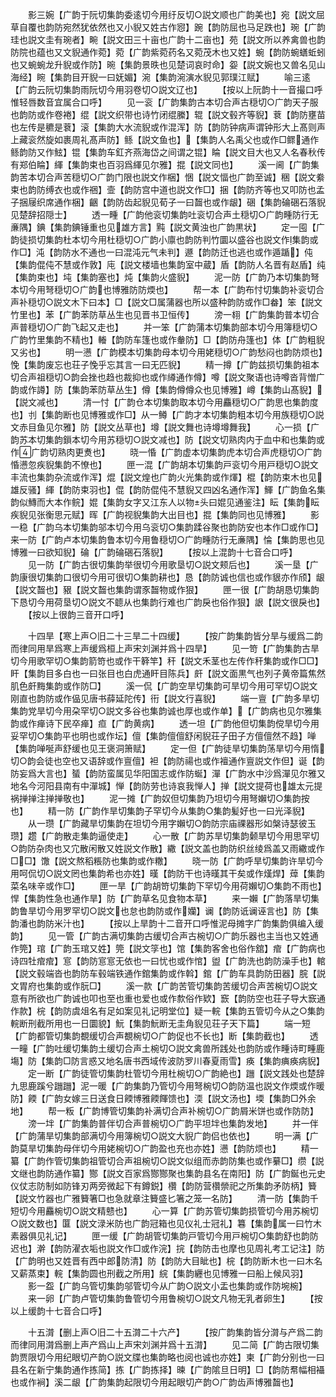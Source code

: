 <!-- { "loadSidebar": true } -->
　　影三婉【广韵于阮切集韵委逺切今用纡反切○説文顺也广韵美也】宛【説文屈草自覆也韵防宛然犹依然也又小貎又姓古作惌】踠【韵防屈也马足跌也】琬【广韵珪也説文圭有琬者】畹【説文田三十亩也广韵十二亩也】苑【説文所以养禽兽也韵防院也蕴也又文貎通作菀】菀【广韵紫菀药名又菀茂木也又姓】蜿【韵防蜿蟮蚯蚓也又蜿蜿龙升貎或作防】晼【集韵景昳也见楚词哀时命】妴【説文婉也又兽名见山海经】睕【集韵目开貎一曰妩媚】涴【集韵涴演水貎见郭璞江赋】
　　喻三逺【广韵云阮切集韵雨阮切今用羽卷切○説文辽也】
　　【按以上阮韵十一音撮口呼惟轻唇数音宜属合口呼】
　　见一衮【广韵集韵古本切合声古穏切○广韵天子服也韵防或作卷裷】绲【説文织带也诗竹闭绲縢】辊【説文毂齐等貎】蔉【韵防壅苗也左传是穮是蔉】滚【集韵大水流貎或作混浑】防【韵防钟病声谓钟形大上髙则声上藏衮然旋如裹周礼髙声防】鲧【説文鱼也】【集韵人名禹父也或作□鳏通作鲧韵防又作鮌】锟【集韵车釭齐燕海岱之间谓之锟】睔【説文目大也又人名春秋传有郑伯睔】緷【集韵束也百羽爲緷见尔雅】掍【説文同也】
　　溪一阃【广韵集韵苦本切合声苦穏切○广韵门限也説文作梱】悃【説文愊也广韵至诚】稇【説文絭束也韵防缚衣也或作祵】壸【韵防宫中道也説文作□】捆【韵防齐等也又叩防也孟子捆屦织席通作梱】齫【韵防齿起貎见荀子一曰齧也或作龈】硱【集韵碖硱石落貎见楚辞招隠士】
　　透一畽【广韵他衮切集韵吐衮切合声土穏切○广韵畽防行无亷隅】錪【集韵錪锤重也见雄方言】黗【説文黄浊也广韵黒状】
　　定一囤【广韵徒损切集韵杜本切今用杜穏切○广韵小廪也韵防判竹圜以盛谷也説文作集韵或作□】沌【韵防水不通也一曰混沌元气未判】遯【韵防迁也逃也或作遁踲】伅【集韵倱伅不慧或作敦】庉【説文楼墙也集韵室中蔵】盾【韵防人名晋有赵盾】纯【集韵束也】坉【集韵塞也】炖【集韵火盛貎】
　　泥一防【广韵乃本切集韵弩本切今用弩穏切○广韵也博雅防防煗也】
　　帮一本【广韵布忖切集韵补衮切合声补穏切○説文木下曰本】□【説文□属蒲器也所以盛种韵防或作□畚】笨【説文竹里也】苯【广韵苯防草丛生也见晋书卫恒传】
　　滂一翉【广韵集韵普本切合声普穏切○广韵飞起又走也】
　　并一笨【广韵蒲本切集韵部本切今用簿穏切○广韵竹里集韵不精也】輽【韵防车篷也或作軬防】□【韵防舟篷也】体【广韵粗貎又劣也】
　　明一懑【广韵模本切集韵母本切今用姥穏切○广韵愁闷也韵防烦也】悗【集韵废忘也荘子悗乎忘其言一曰无匹貎】
　　精一撙【广韵兹损切集韵祖本切合声祖穏切○韵会挫也趋也裁抑也或作繜通作僔】噂【説文聚语也诗噂沓背憎广韵或作譐】防【集韵苯防草丛生】僔【集韵僔僔众也见博雅】嶟【集韵山髙貎】【説文减也】
　　清一忖【广韵仓本切集韵取本切今用麤穏切○广韵思也集韵度也】刌【集韵断也见博雅或作□】从一鳟【广韵才本切集韵粗本切今用族穏切○説文赤目鱼见尔雅】防【説文丛草也】墫【説文舞也诗墫墫舞我】
　　心一损【广韵苏本切集韵鎻本切今用苏穏切○説文减也】防【説文切熟肉内于血中和也集韵或作广韵切熟肉更煑也】
　　晓一惛【广韵虚本切集韵虎本切合声虎穏切○广韵惛懑忽疾貎集韵不憭也】
　　匣一混【广韵胡本切集韵戸衮切今用戸穏切○説文丰流也集韵杂流或作浑】焜【説文煌也广韵火光集韵或作煇】棍【韵防束木也见雄反骚】緷【韵防束羽也】倱【韵防倱伅不慧貎又四凶名通作浑】鯶【广韵鱼名集韵似鱄而大本作鲩】婫【集韵女字又江东人以物头曰婫见通鉴注】眃【集韵眃疾貎见张衡思元赋】晖【广韵视貎集韵大出目也】掍【集韵同也见博雅】
　　影一稳【广韵乌本切集韵邬本切今用乌衮切○集韵蹂谷聚也韵防安也本作□或作□】来一防【广韵卢本切集韵鲁本切今用鲁穏切○广韵畽防行无亷隅】惀【集韵思也见博雅一曰欲知貎】碖【广韵碖硱石落貎】
　　【按以上混韵十七音合口呼】
　　见一防【广韵古很切集韵举很切今用歌垦切○説文颊后也】
　　溪一垦【广韵康很切集韵口很切今用可很切○集韵耕也】恳【韵防诚也信也或作貇亦作颀】龈【説文齧也】豤【説文齧也集韵谓豕齧物或作狠】
　　匣一很【广韵胡恳切集韵下恳切今用荷垦切○説文不聼从也集韵行难也广韵戾也俗作狠】詪【説文很戾也】
　　【按以上很韵三音开口呼】







　　十四旱【寒上声○旧二十三旱二十四缓】
　　【按广韵集韵皆分旱与缓爲二韵而律同用旱爲寒上声缓爲桓上声宋刘渊并爲十四旱】
　　见一笴【广韵集韵古旱切今用歌罕切○集韵箭笴也或作干簳竿】秆【説文禾茎也左传作秆集韵或作□□】盰【集韵目多白也一曰张目也白虎通盰目陈兵】皯【説文面黒气也列子黄帝篇焦然肌色皯黣集韵或作防□】
　　溪一侃【广韵空旱切集韵可旱切今用可罕切○説文刚直也韵防或作偘见唐书薛延陀传】衎【説文行喜貎】
　　端一亶【广韵多旱切集韵党旱切今用朶罕切○説文多谷也集韵诚也厚也或作单】【广韵病也见尔雅集韵或作瘅诗下民卒瘅】疸【广韵黄病】
　　透一坦【广韵他但切集韵傥旱切今用妥罕切○集韵平也明也或作坛】儃【集韵儃儃舒闲貎荘子田子方儃儃然不趋】啴【集韵啴唌声舒缓也见王褒洞箫赋】
　　定一但【广韵徒旱切集韵荡旱切今用惰切○韵会徒也空也又语辞或作亶儃】袒【韵防禓也或作襢通作亶説文作但】诞【韵防妄爲大言也】蜑【韵防蛮属见华阳国志或作防蜒】潬【广韵水中沙爲潬见尔雅又地名今河阳县南有中潬城】惮【韵防劳也诗哀我惮人】掸【説文提荷也雄太元提祸掸掸注掸掸敬也】
　　泥一摊【广韵奴但切集韵乃坦切今用弩嬾切○集韵按也】
　　精一防【广韵作旱切集韵子罕切今从集韵○集韵髪好也一曰光泽貎】
　　从一瓒【广韵藏旱切集韵在坦切今用字嬾切○韵防宗庙祼器形如槃诗瑟彼玉瓒】趱【广韵散走集韵逼使走】
　　心一散【广韵苏旱切集韵颡旱切今用思罕切○韵防杂肉也又宂散闲散又姓説文作散】繖【説文盖也韵防织丝绫爲盖又雨繖或作□□】馓【説文熬稻粻防也集韵或作糤】
　　晓一防【广韵呼旱切集韵许旱切今用呵侃切○説文罔也集韵希也亦姓】暵【韵防干也诗暵其干矣或作熯焊】蔊【集韵菜名味辛或作□】
　　匣一旱【广韵胡笴切集韵下罕切今用荷嬾切○集韵不雨也】悍【集韵性急也通作旱】防【广韵草名见食物本草】
　　来一嬾【广韵落旱切集韵鲁旱切今用罗罕切○説文也怠也韵防或作孏】谰【韵防诋谰诬言也】防【集韵潘也韵防米汁也】
　　【按以上旱韵十二音开口呼惟泥母摊字广韵集韵俱编入缓韵】
　　见一管【广韵古满切集韵古缓切合声古椀切○广韵乐器也主当也又姓通作筦】琯【广韵玉琯又姓】筦【説文筟也】馆【集韵客舍也俗作舘】痯【广韵病也诗四牡痯痯】悹【韵防悹悹无依也一曰忧也或作悺】盥【广韵洗也韵防澡手也】輨【説文毂端沓也韵防车毂端铁通作錧集韵或作斡】錧【广韵车具韵防田器】脘【説文胃府也集韵或作朊□】
　　溪一款【广韵苦管切集韵苦缓切合声苦椀切○説文意有所欲也广韵诚也叩也至也重也爱也或作歀俗作欵】窾【韵防空也荘子导大窾通作款】梡【韵防虞俎名有足如案见礼记明堂位】疑一輐【集韵五管切今从之○集韵輐断刑截所用也一日圜貌】魭【集韵魭断无圭角貎见荘子天下篇】
　　端一短【广韵都管切集韵覩缓切合声覩椀切○广韵促也不长也】断【集韵截也】
　　透一疃【广韵吐缓切集韵土缓切合声土椀切○説文禽兽所践处也韵防或作畽诗町畽鹿塲】防【集韵□防言惑又地名唐书西域传波防罗川春夏雨雪】痪【集韵痶痪病貎】
　　定一断【广韵徒管切集韵杜管切今用杜椀切○广韵絶也】躖【説文践处也楚辞九思鹿蹊兮躖躖】泥一暖【广韵集韵乃管切今用弩椀切○韵防温也説文作煗或作暖防】餪【广韵女嫁三日送食日餪博雅餪餫馈也】渜【説文汤也】堧【集韵□外余地】
　　帮一粄【广韵博管切集韵补满切合声补椀切○广韵屑米饼也或作防防】
　　滂一坢【广韵集韵普伴切合声普椀切○广韵平坦坢也集韵发地】
　　并一伴【广韵蒲旱切集韵部满切今用簿椀切○説文大貎广韵侣也依也】
　　明一满【广韵莫旱切集韵母伴切今用姥椀切○广韵盈也充也亦姓】懑【韵防烦也】
　　精一纂【广韵作管切集韵祖管切合声祖椀切○説文似组而赤韵防集也或作繤□】缵【説文继也韵防通作纂】酂【説文百家爲酂酂聚也集韵县名在南阳】防【广韵鋋也元史仪仗志防制如防锋刃两旁微起下有鐏鋭】欑【韵防营欑禜祀之所集韵矛防柄】籫【説文竹器也广雅籫箸□也急就章注籫盛匕箸之笼一名防】
　　清一防【集韵千短切今用麤椀切○説文精戆也】
　　心一算【广韵苏管切集韵损管切今用苏椀切○説文数也】匴【説文渌米防也广韵冠箱也见仪礼士冠礼】篹【集韵属一曰竹木素器俱见礼记】
　　匣一缓【广韵胡管切集韵戸管切今用戸椀切○集韵舒也韵防迟也】澣【韵防濯衣垢也説文作□或作浣】捖【韵防击也摩也见周礼考工记注】防【广韵明也又姓晋有西中郎防清】防【韵防大目眦也】梡【韵防断木也一曰木名又薪蒸束】輐【集韵圆也刑截之所用】綄【集韵纒也见博雅一曰船上候风羽】
　　影一盌【广韵乌管切集韵邬管切今从广韵○説文小盂也集韵或作防埦椀】
　　来一卵【广韵卢管切集韵鲁管切今用鲁椀切○説文凡物无乳者卵生】
　　【按以上缓韵十七音合口呼】




　　十五潸【删上声○旧二十五潸二十六产】
　　【按广韵集韵皆分潸与产爲二韵而律同用潸爲删上声产爲山上声宋刘渊并爲十五潸】
　　见二简【广韵古限切集韵贾限切今用纪眼切产韵○説文牒也集韵略也阅也诚也亦姓】柬【广韵分别也一曰县名在新宁集韵通作拣简】拣【广韵拣择】暕【广韵隂旦日明】□【韵防帬幅相襵也或作裥】溪二龈【广韵集韵起限切今用起眼切产韵○广韵齿声博雅齧也】
